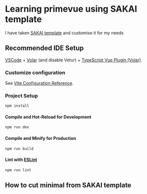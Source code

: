 # Learning  primevue using SAKAI template

I have taken [SAKAI template](https://github.com/primefaces/sakai-vue) and customise it for my needs
## Recommended IDE Setup
[VSCode](https://code.visualstudio.com/) + [Volar](https://marketplace.visualstudio.com/items?itemName=Vue.volar) (and disable Vetur) + [TypeScript Vue Plugin (Volar)](https://marketplace.visualstudio.com/items?itemName=Vue.vscode-typescript-vue-plugin).
### Customize configuration
See [Vite Configuration Reference](https://vitejs.dev/config/).
### Project Setup
```sh
npm install
```
#### Compile and Hot-Reload for Development
```sh
npm run dev
```
#### Compile and Minify for Production
```sh
npm run build
```
#### Lint with [ESLint](https://eslint.org/)
```sh
npm run lint
```
## How to cut minimal from SAKAI template

